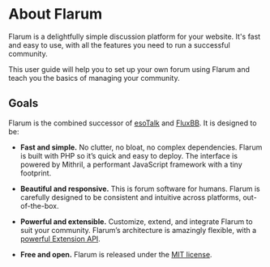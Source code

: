 # About Flarum

Flarum is a delightfully simple discussion platform for your website. It's fast and easy to use, with all the features you need to run a successful community.

This user guide will help you to set up your own forum using Flarum and teach you the basics of managing your community.

## Goals

Flarum is the combined successor of [esoTalk](https://github.com/esotalk/esoTalk) and [FluxBB](https://fluxbb.org). It is designed to be:

* **Fast and simple.** No clutter, no bloat, no complex dependencies. Flarum is built with PHP so it’s quick and easy to deploy. The interface is powered by Mithril, a performant JavaScript framework with a tiny footprint.

* **Beautiful and responsive.** This is forum software for humans. Flarum is carefully designed to be consistent and intuitive across platforms, out-of-the-box.

* **Powerful and extensible.** Customize, extend, and integrate Flarum to suit your community. Flarum’s architecture is amazingly flexible, with a [powerful Extension API](/extend/).

* **Free and open.** Flarum is released under the [MIT license](https://github.com/flarum/flarum/blob/master/LICENSE).
